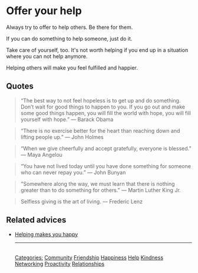 # Offer your help

Always try to offer to help others. Be there for them.

If you can do something to help someone, just do it.

Take care of yourself, too. It's not worth helping if you end up in a situation where you can not help anymore.

Helping others will make you feel fulfilled and happier.

## Quotes

> “The best way to not feel hopeless is to get up and do something. Don’t wait for good things to happen to you. If you go out and make some good things happen, you will fill the world with hope, you will fill yourself with hope.” ― Barack Obama

> “There is no exercise better for the heart than reaching down and lifting people up.” ― John Holmes

> “When we give cheerfully and accept gratefully, everyone is blessed.” ― Maya Angelou

> “You have not lived today until you have done something for someone who can never repay you.” ― John Bunyan

> "Somewhere along the way, we must learn that there is nothing greater than to do something for others." ― Martin Luther King Jr.

> Selfless giving is the art of living. ― Frederic Lenz

## Related advices

- [Helping makes you happy](Helping%20makes%20you%20happy/index.md)<hr/><br/>[Categories:](Categories/index.md) [Community](Categories/Community.md) [Friendship](Categories/Friendship.md) [Happiness](Categories/Happiness.md) [Help](Categories/Help.md) [Kindness](Categories/Kindness.md) [Networking](Categories/Networking.md) [Proactivity](Categories/Proactivity.md) [Relationships](Categories/Relationships.md)
